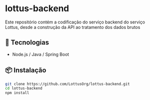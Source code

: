# lottus-backend
Este repositório contém a codificação do serviço backend do serviço Lottus, desde a construção da API ao tratamento dos dados brutos 

## 🚀 Tecnologias
- Node.js / Java / Spring Boot 

## 📦 Instalação
```sh
git clone https://github.com/LottusOrg/lottus-backend.git
cd lottus-backend
npm install
